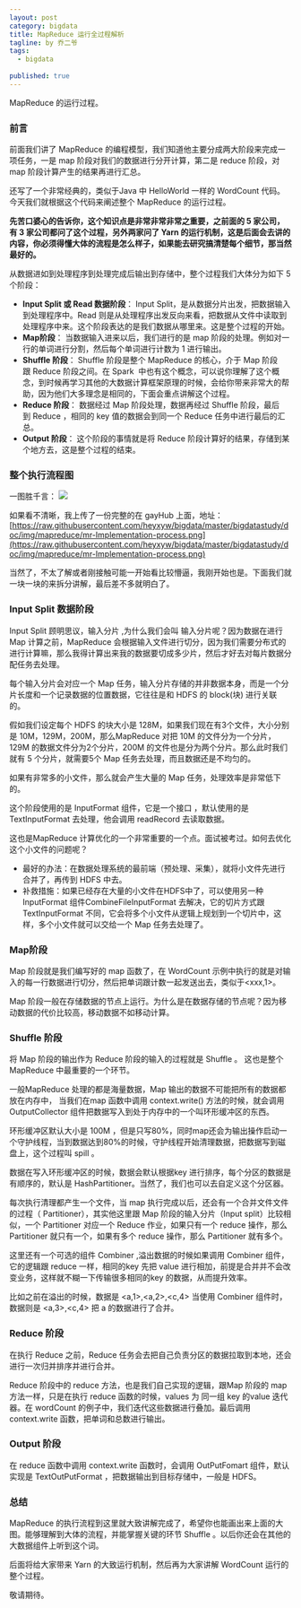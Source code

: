 ```yaml
---
layout: post
category: bigdata
title: MapReduce 运行全过程解析
tagline: by 乔二爷
tags: 
  - bigdata
  
published: true
---
```


MapReduce 的运行过程。

<!--more-->


### 前言
前面我们讲了 MapReduce 的编程模型，我们知道他主要分成两大阶段来完成一项任务，一是 map 阶段对我们的数据进行分开计算，第二是 reduce 阶段，对 map 阶段计算产生的结果再进行汇总。

还写了一个非常经典的，类似于Java 中 HelloWorld 一样的 WordCount 代码。今天我们就根据这个代码来阐述整个 MapReduce 的运行过程。

**先苦口婆心的告诉你，这个知识点是非常非常非常之重要，之前面的 5 家公司，有 3 家公司都问了这个过程，另外两家问了 Yarn 的运行机制，这是后面会去讲的内容，你必须得懂大体的流程是怎么样子，如果能去研究搞清楚每个细节，那当然最好的。**

从数据进如到处理程序到处理完成后输出到存储中，整个过程我们大体分为如下 5 个阶段：

* **Input Split 或 Read 数据阶段**： Input Split，是从数据分片出发，把数据输入到处理程序中。Read 则是从处理程序出发反向来看，把数据从文件中读取到处理程序中来。这个阶段表达的是我们数据从哪里来。这是整个过程的开始。
* **Map阶段**： 当数据输入进来以后，我们进行的是 map 阶段的处理。例如对一行的单词进行分割，然后每个单词进行计数为 1 进行输出。
* **Shuffle 阶段**： Shuffle 阶段是整个 MapReduce 的核心，介于 Map 阶段跟 Reduce 阶段之间。在 Spark  中也有这个概念，可以说你理解了这个概念，到时候再学习其他的大数据计算框架原理的时候，会给你带来非常大的帮助，因为他们大多理念是相同的，下面会重点讲解这个过程。
* **Reduce 阶段**： 数据经过 Map 阶段处理，数据再经过 Shuffle 阶段，最后到 Reduce ，相同的 key 值的数据会到同一个 Reduce 任务中进行最后的汇总。 
* **Output 阶段**：  这个阶段的事情就是将 Reduce 阶段计算好的结果，存储到某个地方去，这是整个过程的结束。


### 整个执行流程图
一图胜千言：
![](http://www.justdojava.com/assets/images/2019/java/image_qry/20190606-impl-pro/mr-Implementation-process.png)

如果看不清晰，我上传了一份完整的在 gayHub 上面，地址：[https://raw.githubusercontent.com/heyxyw/bigdata/master/bigdatastudy/doc/img/mapreduce/mr-Implementation-process.png](https://raw.githubusercontent.com/heyxyw/bigdata/master/bigdatastudy/doc/img/mapreduce/mr-Implementation-process.png)

当然了，不太了解或者刚接触可能一开始看比较懵逼，我刚开始也是。下面我们就一块一块的来拆分讲解，最后差不多就明白了。


### Input Split 数据阶段

Input Split 顾明思议，输入分片 ,为什么我们会叫 输入分片呢？因为数据在进行 Map 计算之前，MapReduce 会根据输入文件进行切分，因为我们需要分布式的进行计算嘛，那么我得计算出来我的数据要切成多少片，然后才好去对每片数据分配任务去处理。


每个输入分片会对应一个 Map 任务，输入分片存储的并非数据本身，而是一个分片长度和一个记录数据的位置数据，它往往是和 HDFS  的 block(块) 进行关联的。

假如我们设定每个 HDFS 的块大小是 128M，如果我们现在有3个文件，大小分别是 10M，129M，200M，那么MapReduce 对把 10M 的文件分为一个分片，129M 的数据文件分为2个分片，200M 的文件也是分为两个分片。那么此时我们就有 5 个分片，就需要5个 Map 任务去处理，而且数据还是不均匀的。

如果有非常多的小文件，那么就会产生大量的 Map 任务，处理效率是非常低下的。

这个阶段使用的是 InputFormat 组件，它是一个接口 ，默认使用的是 TextInputFormat 去处理，他会调用 readRecord 去读取数据。

这也是MapReduce 计算优化的一个非常重要的一个点。面试被考过。如何去优化这个小文件的问题呢？

* 最好的办法：在数据处理系统的最前端（预处理、采集），就将小文件先进行合并了，再传到 HDFS 中去。
* 补救措施：如果已经存在大量的小文件在HDFS中了，可以使用另一种 InputFormat 组件CombineFileInputFormat 去解决，它的切片方式跟 TextInputFormat 不同，它会将多个小文件从逻辑上规划到一个切片中，这样，多个小文件就可以交给一个 Map 任务去处理了。

### Map阶段

Map 阶段就是我们编写好的 map 函数了，在 WordCount 示例中执行的就是对输入的每一行数据进行切分，然后把单词跟计数一起发送出去，类似于<xxx,1>。

Map 阶段一般在存储数据的节点上运行。为什么是在数据存储的节点呢？因为移动数据的代价比较高，移动数据不如移动计算。

### Shuffle 阶段

将 Map 阶段的输出作为 Reduce 阶段的输入的过程就是 Shuffle 。 这也是整个 MapReduce 中最重要的一个环节。

一般MapReduce 处理的都是海量数据，Map 输出的数据不可能把所有的数据都放在内存中，
当我们在map 函数中调用 context.write() 方法的时候，就会调用 OutputCollector 组件把数据写入到处于内存中的一个叫环形缓冲区的东西。

环形缓冲区默认大小是 100M ，但是只写80%，同时map还会为输出操作启动一个守护线程，当到数据达到80%的时候，守护线程开始清理数据，把数据写到磁盘上，这个过程叫 spill 。

数据在写入环形缓冲区的时候，数据会默认根据key 进行排序，每个分区的数据是有顺序的，默认是 HashPartitioner。当然了，我们也可以去自定义这个分区器。

每次执行清理都产生一个文件，当 map 执行完成以后，还会有一个合并文件文件的过程（
Partitioner），其实他这里跟 Map 阶段的输入分片（Input split）比较相似，一个 Partitioner 对应一个 Reduce 作业，如果只有一个 reduce 操作，那么 Partitioner 就只有一个，如果有多个 reduce 操作，那么 Partitioner 就有多个。


这里还有一个可选的组件 Combiner ,溢出数据的时候如果调用 Combiner 组件，它的逻辑跟 reduce 一样，相同的key 先把 value 进行相加，前提是合并并不会改变业务，这样就不糊一下传输很多相同的key 的数据，从而提升效率。

比如之前在溢出的时候，数据是 <a,1>,<a,2>,<c,4> 当使用 Combiner 组件时，数据则是 <a,3>,<c,4> 把 a 的数据进行了合并。

### Reduce 阶段

在执行 Reduce 之前，Reduce 任务会去把自己负责分区的数据拉取到本地，还会进行一次归并排序并进行合并。

Reduce 阶段中的 reduce 方法，也是我们自己实现的逻辑，跟Map 阶段的 map 方法一样，只是在执行 reduce 函数的时候，values 为 同一组 key 的value 迭代器。在 wordCount 的例子中，我们迭代这些数据进行叠加。最后调用 context.write 函数，把单词和总数进行输出。

### Output 阶段

在 reduce 函数中调用  context.write 函数时，会调用 OutPutFomart 组件，默认实现是 TextOutPutFormat ，把数据输出到目标存储中，一般是 HDFS。

### 总结

MapReduce 的执行流程到这里就大致讲解完成了，希望你也能画出来上面的大图。能够理解到大体的流程，并能掌握关键的环节 Shuffle 。以后你还会在其他的大数据组件上听到这个词。

后面将给大家带来 Yarn 的大致运行机制，然后再为大家讲解 WordCount 运行的整个过程。

敬请期待。








